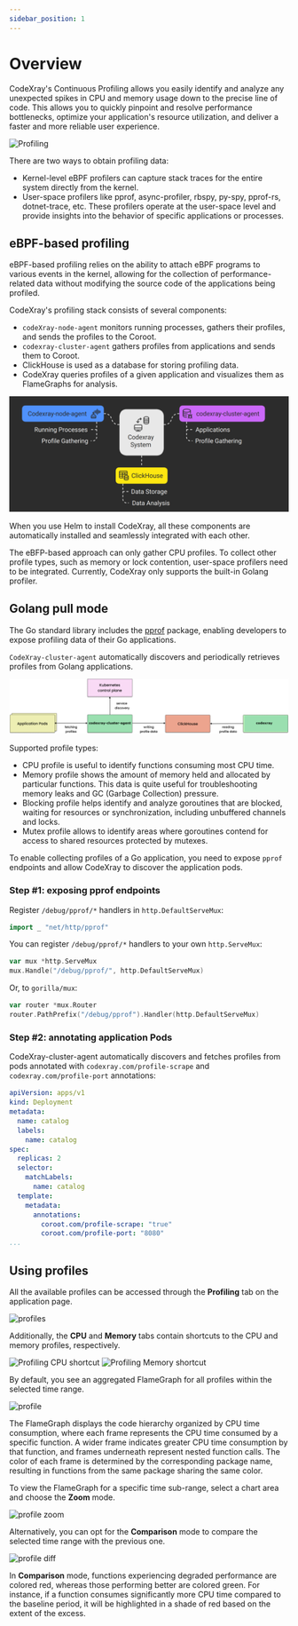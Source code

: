 ```yaml
---
sidebar_position: 1
---
```


# Overview

CodeXray's Continuous Profiling allows you easily identify and analyze any unexpected spikes in CPU and memory usage down to the precise line of code.
This allows you to quickly pinpoint and resolve performance bottlenecks, optimize your application's resource utilization,
and deliver a faster and more reliable user experience.

<img alt="Profiling" src="/img/docs/profiling/profiling.gif" class="card w-1200"/>

There are two ways to obtain profiling data:

* Kernel-level eBPF profilers can capture stack traces for the entire system directly from the kernel.
* User-space profilers like pprof, async-profiler, rbspy, py-spy, pprof-rs, dotnet-trace, etc.
These profilers operate at the user-space level and provide insights into the behavior of specific applications or processes.

## eBPF-based profiling

eBPF-based profiling relies on the ability to attach eBPF programs to various events in the kernel,
allowing for the collection of performance-related data without modifying the source code of the applications being profiled.

CodeXray's profiling stack consists of several components:

* `codeXray-node-agent` monitors running processes, gathers their profiles, and sends the profiles to the Coroot.
* `codexray-cluster-agent` gathers profiles from applications and sends them to Coroot.
* ClickHouse is used as a database for storing profiling data.
* CodeXray queries profiles of a given application and visualizes them as FlameGraphs for analysis.

<img alt="ebpf-based profiling" src="/docs/docs/ebpf-based-profiling.png" class="card w-1200"/>

When you use Helm to install CodeXray, all these components are automatically installed and seamlessly integrated with each other.

The eBFP-based approach can only gather CPU profiles.
To collect other profile types, such as memory or lock contention, user-space profilers need to be integrated.
Currently, CodeXray only supports the built-in Golang profiler.

## Golang pull mode

The Go standard library includes the [pprof](https://pkg.go.dev/net/http/pprof) package,
enabling developers to expose profiling data of their Go applications.

`CodeXray-cluster-agent` automatically discovers and periodically retrieves profiles from Golang applications.

<img alt="golang pull profiling" src="/docs/docs/Doc_golang-profiling.png" class="card w-1200"/>

Supported profile types:

* CPU profile is useful to identify functions consuming most CPU time.
* Memory profile shows the amount of memory held and allocated by particular functions.
This data is quite useful for troubleshooting memory leaks and GC (Garbage Collection) pressure.
* Blocking profile helps identify and analyze goroutines that are blocked, waiting for resources or synchronization,
including unbuffered channels and locks.
* Mutex profile allows to identify areas where goroutines contend for access to shared resources protected by mutexes.

To enable collecting profiles of a Go application, you need to expose `pprof` endpoints
and allow CodeXray to discover the application pods.

### Step #1: exposing pprof endpoints

Register `/debug/pprof/*` handlers in `http.DefaultServeMux`:

```go
import _ "net/http/pprof"
```

You can register `/debug/pprof/*` handlers to your own `http.ServeMux`:

```go
var mux *http.ServeMux
mux.Handle("/debug/pprof/", http.DefaultServeMux)
```

Or, to `gorilla/mux`:

```go
var router *mux.Router
router.PathPrefix("/debug/pprof").Handler(http.DefaultServeMux)
```

### Step #2: annotating application Pods


CodeXray-cluster-agent automatically discovers and fetches profiles from pods
annotated with `codexray.com/profile-scrape` and `codexray.com/profile-port` annotations:

```yaml
apiVersion: apps/v1
kind: Deployment
metadata:
  name: catalog
  labels:
    name: catalog
spec:
  replicas: 2
  selector:
    matchLabels:
      name: catalog
  template:
    metadata:
      annotations:
        coroot.com/profile-scrape: "true"
        coroot.com/profile-port: "8080"
...
```

## Using profiles

All the available profiles can be accessed through the <b>Profiling</b> tab on the application page.

<img alt="profiles" src="/img/docs/profiling/profiles.png" class="card w-1200"/>


Additionally, the **CPU** and **Memory** tabs contain shortcuts to the CPU and memory profiles, respectively.


<div class="horizontal-images">
  <img alt="Profiling CPU shortcut" src="/img/docs/profiling/cpu-shortcut.png" class="card" />
  <img alt="Profiling Memory shortcut" src="/img/docs/profiling/memory-shortcut.png" class="card" />
</div>

By default, you see an aggregated FlameGraph for all profiles within the selected time range.

<img alt="profile" src="/img/docs/profiling/profile.png" class="card w-1200"/>


The FlameGraph displays the code hierarchy organized by CPU time consumption,
where each frame represents the CPU time consumed by a specific function.
A wider frame indicates greater CPU time consumption by that function,
and frames underneath represent nested function calls.
The color of each frame is determined by the corresponding package name,
resulting in functions from the same package sharing the same color.

To view the FlameGraph for a specific time sub-range,
select a chart area and choose the **Zoom** mode.

<img alt="profile zoom" src="/img/docs/profiling/profile-zoom.png" class="card w-1200"/>

Alternatively, you can opt for the **Comparison** mode to compare the selected time range with the previous one.

<img alt="profile diff" src="/img/docs/profiling/profile-diff.png" class="card w-1200"/>

In **Comparison** mode, functions experiencing degraded performance are colored red,
whereas those performing better are colored green.
For instance, if a function consumes significantly more CPU time compared to the baseline period,
it will be highlighted in a shade of red based on the extent of the excess.
